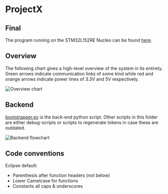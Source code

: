 # ProjectX

## Final
The program running on the STM32L152RE Nucleo can be found [here](Final).

## Overview
The following chart gives a high-level overview of the system in its entirety. Green arrows indicate communication links of some kind while red and orange arrows indicate power lines of 3.3V and 5V respectively.

![Overview chart](https://i.imgur.com/Z7YOUQ6.png)

## Backend
[bootstrapper.py](Backend/bootstrapper.py) is the back-end python script. Other scripts in this folder are either debug-scripts or scripts to regenerate tokens in case these are outdated.

![Backend flowchart](https://i.imgur.com/xDnhAh0.png)

## Code conventions
Eclipse default:
* Parenthesis after function headers (not below)
* Lower Camelcase for functions
* Constants all caps & underscores
